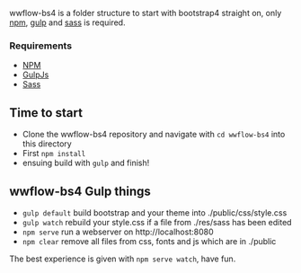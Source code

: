 wwflow-bs4 is a folder structure to start with bootstrap4 straight on, only [npm](https://www.npmjs.com/), [gulp](http://gulpjs.com/) and [sass](http://sass-lang.com/install) is required.

### Requirements
- [NPM](https://www.npmjs.com/)
- [GulpJs](http://gulpjs.com/)
- [Sass](http://sass-lang.com/install)

## Time to start
- Clone the wwflow-bs4 repository and navigate with ```cd wwflow-bs4``` into this directory
- First ```npm install```
- ensuing build with ```gulp``` and finish!

## wwflow-bs4 Gulp things
- ```gulp default``` build bootstrap and your theme into ./public/css/style.css
- ```gulp watch``` rebuild your style.css if a file from ./res/sass has been edited
- ```npm serve``` run a webserver on http://localhost:8080
- ```npm clear``` remove all files from css, fonts and js which are in ./public

The best experience is given with ```npm serve watch```, have fun.
